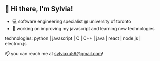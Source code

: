 ## 👋 Hi there, I'm Sylvia!
- 💻 software engineering specialist @ university of toronto
- 🔭 working on improving my javascript and learning new technologies

technologies: python | javascript | C | C++ | java | react | node.js | electron.js

📫 you can reach me at sylviaxu59@gmail.com!


<!--
**sylviax28/sylviax28** is a ✨ _special_ ✨ repository because its `README.md` (this file) appears on your GitHub profile.

Here are some ideas to get you started:

- 🔭 I’m currently working on ...
- 🌱 I’m currently learning ...
- 👯 I’m looking to collaborate on ...
- 🤔 I’m looking for help with ...
- 💬 Ask me about ...
- 📫 How to reach me: ...
- 😄 Pronouns: ...
- ⚡ Fun fact: ...
-->
